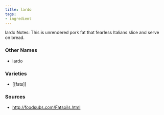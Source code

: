 ```yaml
---
title: lardo
tags:
- ingredient
---
```

lardo Notes: This is unrendered pork fat that fearless Italians slice and serve on bread.

### Other Names

* lardo

### Varieties

* [[fats]]

### Sources
* http://foodsubs.com/Fatsoils.html
